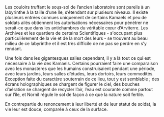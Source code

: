Les couloirs truffant le sous-sol de l’ancien laboratoire sont pareils à un labyrinthe à la taille d’une Île, s’étendant sur plusieurs niveaux. Il existe plusieurs entrées connues uniquement de certains Kamaels et peu de soldats ailés obtiennent les autorisations nécessaires pour pénétrer ne serait-ce que dans les antichambres du véritable cœur d’Arviterre. Les Archives et les quartiers de certains Scientifiques - s'occupant plus particulièrement de la vie et de la mort des leurs - se trouvent au beau milieu de ce labyrinthe et il est très difficile de ne pas se perdre en s’y rendant.

Une fois dans les gigantesques salles cependant, il y a là tout ce qui est nécessaire à la vie des Kamaels. Certains pourraient faire une comparaison avec les monastères que les humains construisaient pendant une période, avec leurs jardins, leurs salles d’études, leurs dortoirs, leurs commodités. Exception faite du caractère souterrain de ce lieu, tout y est semblable ; des écrans holographiques se chargent de figurer le ciel, des bouches d’aération se chargent de recycler l’air, l’eau est courante comme partout sur l’île, et Nornil régule le sol de façon à ce que la nature soit fertile.

En contrepartie du renoncement à leur liberté et de leur statut de soldat, la vie leur est douce, comparée à ceux de la surface.
